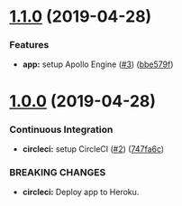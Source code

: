 # [1.1.0](https://github.com/alppix/hero-tang-tea-server/compare/1.0.0...1.1.0) (2019-04-28)


### Features

* **app:** setup Apollo Engine ([#3](https://github.com/alppix/hero-tang-tea-server/issues/3)) ([bbe579f](https://github.com/alppix/hero-tang-tea-server/commit/bbe579f))

# [1.0.0](https://github.com/alppix/hero-tang-tea-server/compare/0.0.0...1.0.0) (2019-04-28)


### Continuous Integration

* **circleci:** setup CircleCI ([#2](https://github.com/alppix/hero-tang-tea-server/issues/2)) ([747fa6c](https://github.com/alppix/hero-tang-tea-server/commit/747fa6c))


### BREAKING CHANGES

* **circleci:** Deploy app to Heroku.
